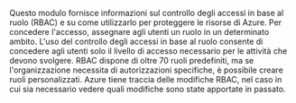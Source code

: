 Questo modulo fornisce informazioni sul controllo degli accessi in base al ruolo (RBAC) e su come utilizzarlo per proteggere le risorse di Azure. Per concedere l'accesso, assegnare agli utenti un ruolo in un determinato ambito. L'uso del controllo degli accessi in base al ruolo consente di concedere agli utenti solo il livello di accesso necessario per le attività che devono svolgere. RBAC dispone di oltre 70 ruoli predefiniti, ma se l'organizzazione necessita di autorizzazioni specifiche, è possibile creare ruoli personalizzati. Azure tiene traccia delle modifiche RBAC, nel caso in cui sia necessario vedere quali modifiche sono state apportate in passato.
